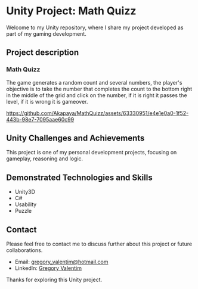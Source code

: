 # Unity Project: Math Quizz

Welcome to my Unity repository, where I share my project developed as part of my gaming development.

## Project description

### Math Quizz
The game generates a random count and several numbers, the player's objective is to take the number that completes the count to the bottom right in the middle of the grid and click on the number, if it is right it passes the level, if it is wrong it is gameover.

https://github.com/Akapaya/MathQuizz/assets/63330951/e4e1e0a0-1f52-443b-98e7-7095aae60c99

## Unity Challenges and Achievements
This project is one of my personal development projects, focusing on gameplay, reasoning and logic.

## Demonstrated Technologies and Skills

- Unity3D
- C#
- Usability
- Puzzle

## Contact

Please feel free to contact me to discuss further about this project or future collaborations.

- Email: gregory_valentim@hotmail.com
- LinkedIn: [Gregory Valentim](https://www.linkedin.com/in/gregory-valentim/)

Thanks for exploring this Unity project.
